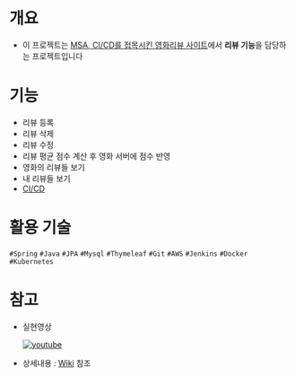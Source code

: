 # 개요
- 이 프로젝트는 [MSA, CI/CD를 접목시킨 영화리뷰 사이트](https://github.com/K5S-TEAM)에서 **리뷰 기능**을 담당하는 프로젝트입니다

# 기능
- 리뷰 등록
- 리뷰 삭제
- 리뷰 수정
- 리뷰 평균 점수 계산 후 영화 서버에 점수 반영
- 영화의 리뷰들 보기
- 내 리뷰들 보기
- [CI/CD](https://github.com/K5S-TEAM/HotMovie/wiki/1.-CI)

# 활용 기술
`#Spring` `#Java` `#JPA` `#Mysql` `#Thymeleaf` `#Git` `#AWS` `#Jenkins` `#Docker` `#Kubernetes`

# 참고
- 실현영상

  [![youtube](http://img.youtube.com/vi/Xyd8f97MVls/0.jpg)](https://youtu.be/Xyd8f97MVls?t=0s) 
- 상세내용 : [Wiki](https://github.com/K5S-TEAM/HotMovie/wiki) 참조


